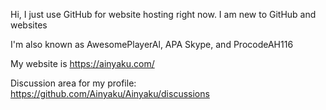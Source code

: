 Hi, I just use GitHub for website hosting right now. I am new to GitHub and websites

I'm also known as AwesomePlayerAl, APA Skype, and ProcodeAH116

My website is https://ainyaku.com/

Discussion area for my profile: https://github.com/Ainyaku/Ainyaku/discussions
